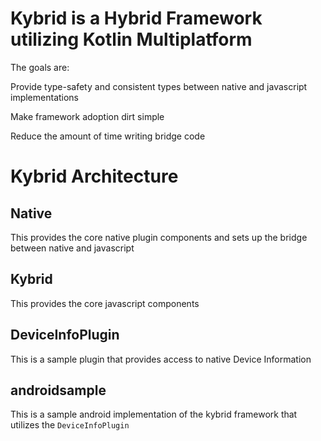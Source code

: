 # Kybrid is a Hybrid Framework utilizing Kotlin Multiplatform

The goals are:

Provide type-safety and consistent types between native and javascript implementations

Make framework adoption dirt simple

Reduce the amount of time writing bridge code

# Kybrid Architecture

## Native

This provides the core native plugin components and sets up the bridge between native and javascript

## Kybrid

This provides the core javascript components 

## DeviceInfoPlugin

This is a sample plugin that provides access to native Device Information

## androidsample

This is a sample android implementation of the kybrid framework that utilizes the `DeviceInfoPlugin`

